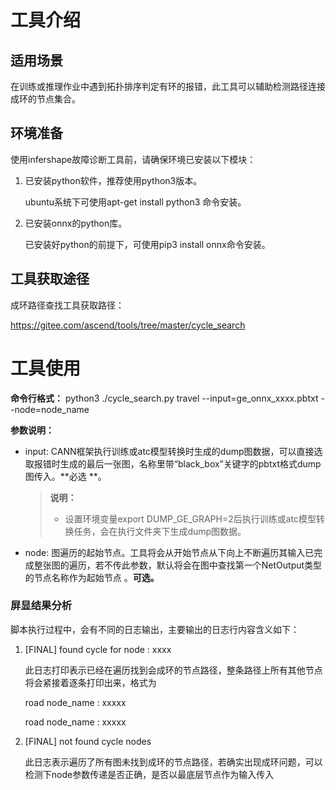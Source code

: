 # 工具介绍<a name="ZH-CN_TOPIC_0000001204082883"></a>

## 适用场景<a name="section195211910162419"></a>

在训练或推理作业中遇到拓扑排序判定有环的报错，此工具可以辅助检测路径连接成环的节点集合。

## 环境准备<a name="section070214015252"></a>

使用infershape故障诊断工具前，请确保环境已安装以下模块：

1.  已安装python软件，推荐使用python3版本。

    ubuntu系统下可使用apt-get install python3 命令安装。

2.  已安装onnx的python库。

    已安装好python的前提下，可使用pip3 install onnx命令安装。

## 工具获取途径<a name="section1265610537259"></a>

成环路径查找工具获取路径：

https://gitee.com/ascend/tools/tree/master/cycle_search

# 工具使用<a name="ZH-CN_TOPIC_0000001158843020"></a>

**命令行格式：**  python3 ./cycle\_search.py travel --input=ge_onnx_xxxx.pbtxt --node=node_name

**参数说明：**

-   input:  CANN框架执行训练或atc模型转换时生成的dump图数据，可以直接选取报错时生成的最后一张图，名称里带“black\_box”关键字的pbtxt格式dump图传入。**必选 **。

    > **说明：**
    >-   设置环境变量export DUMP\_GE\_GRAPH=2后执行训练或atc模型转换任务，会在执行文件夹下生成dump图数据。

-   node: 图遍历的起始节点。工具将会从开始节点从下向上不断遍历其输入已完成整张图的遍历，若不传此参数，默认将会在图中查找第一个NetOutput类型的节点名称作为起始节点 。**可选。**


### 屏显结果分析<a name="section459963816435"></a>

脚本执行过程中，会有不同的日志输出，主要输出的日志行内容含义如下：

1.  \[FINAL\] found cycle for node : xxxx

    此日志打印表示已经在遍历找到会成环的节点路径，整条路径上所有其他节点将会紧接着逐条打印出来，格式为

    road node_name : xxxxx

    road node_name : xxxxx

2.  \[FINAL\] not found cycle nodes

    此日志表示遍历了所有图未找到成环的节点路径，若确实出现成环问题，可以检测下node参数传递是否正确，是否以最底层节点作为输入传入

